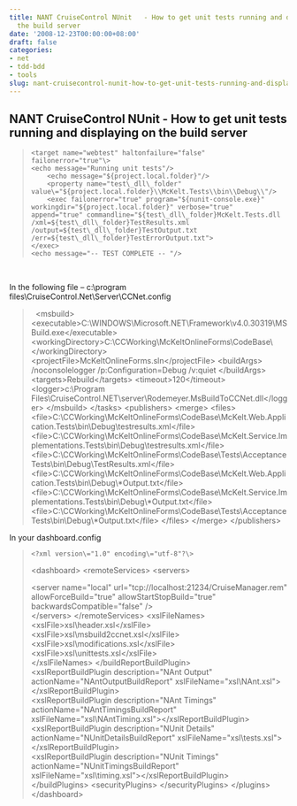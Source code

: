 ```yaml
---
title: NANT CruiseControl NUnit   - How to get unit tests running and displaying on
  the build server
date: '2008-12-23T00:00:00+08:00'
draft: false
categories:
- net
- tdd-bdd
- tools
slug: nant-cruisecontrol-nunit-how-to-get-unit-tests-running-and-displaying-on-the-build-server
---
```


## NANT CruiseControl NUnit   - How to get unit tests running and displaying on the build server

>     <target name="webtest" haltonfailure="false" failonerror="true"\>
>     <echo message="Running unit tests"/>
>         <echo message="${project.local.folder}"/>
>         <property name="test\_dll\_folder" value\="${project.local.folder}\\McKelt.Tests\\bin\\Debug\\"/>
>         <exec failonerror="true" program="${nunit-console.exe}" workingdir="${project.local.folder}" verbose="true" append="true" commandline="${test\_dll\_folder}McKelt.Tests.dll /xml=${test\_dll\_folder}TestResults.xml /output=${test\_dll\_folder}TestOutput.txt /err=${test\_dll\_folder}TestErrorOutput.txt">
>     </exec>
>     <echo message="-- TEST COMPLETE -- "/>
> </target>

 

In the following file – c:\\program files\\CruiseControl.Net\\Server\\CCNet.config

>      <msbuild\>
> <executable\>C:\\WINDOWS\\Microsoft.NET\\Framework\\v4.0.30319\\MSBuild.exe</executable\>
> <workingDirectory\>C:\\CCWorking\\McKeltOnlineForms\\CodeBase\\</workingDirectory\>
> <projectFile\>McKeltOnlineForms.sln</projectFile\>
> <buildArgs\> /noconsolelogger /p:Configuration=Debug /v:quiet </buildArgs\>
> <targets\>Rebuild</targets\>
> <timeout\>120</timeout\>
> <logger\>c:\\Program Files\\CruiseControl.NET\\server\\Rodemeyer.MsBuildToCCNet.dll</logger\>
> </msbuild\>
> </tasks\>
> <publishers\>
> <merge\>
> <files\>
> <file\>C:\\CCWorking\\McKeltOnlineForms\\CodeBase\\McKelt.Web.Application.Tests\\bin\\Debug\\testresults.xml</file\>
> <file\>C:\\CCWorking\\McKeltOnlineForms\\CodeBase\\McKelt.Service.Implementations.Tests\\bin\\Debug\\testresults.xml</file\>
> <file\>C:\\CCWorking\\McKeltOnlineForms\\CodeBase\\Tests\\AcceptanceTests\\bin\\Debug\\TestResults.xml</file\>
> <file\>C:\\CCWorking\\McKeltOnlineForms\\CodeBase\\McKelt.Web.Application.Tests\\bin\\Debug\\\*Output.txt</file\>
> <file\>C:\\CCWorking\\McKeltOnlineForms\\CodeBase\\McKelt.Service.Implementations.Tests\\bin\\Debug\\\*Output.txt</file\>
> <file\>C:\\CCWorking\\McKeltOnlineForms\\CodeBase\\Tests\\AcceptanceTests\\bin\\Debug\\\*Output.txt</file\>
> </files\>
> </merge\>
> <xmllogger/>
> </publishers\>

In your dashboard.config

>     <?xml version\="1.0" encoding\="utf-8"?\>  
> <dashboard\>
> <remoteServices\>
> <servers\>  
> <!-- Update this list to include all the servers you want to connect to. NB - each server name must be unique -->  
> <server name\="local" url\="tcp://localhost:21234/CruiseManager.rem" allowForceBuild\="true" allowStartStopBuild\="true" backwardsCompatible\="false" />  
> </servers\>
> </remoteServices\>
> <xslFileNames\>  
> <xslFile\>xsl\\header.xsl</xslFile\>  
> <xslFile\>xsl\\msbuild2ccnet.xsl</xslFile\>  
> <xslFile\>xsl\\modifications.xsl</xslFile\>  
> <xslFile\>xsl\\unittests.xsl</xslFile\>  
> </xslFileNames\>
> </buildReportBuildPlugin\>
> <buildLogBuildPlugin />  
> <xslReportBuildPlugin description\="NAnt Output" actionName\="NAntOutputBuildReport" xslFileName\="xsl\\NAnt.xsl"\></xslReportBuildPlugin\>  
> <xslReportBuildPlugin description\="NAnt Timings" actionName\="NAntTimingsBuildReport" xslFileName\="xsl\\NAntTiming.xsl"\></xslReportBuildPlugin\>  
> <xslReportBuildPlugin description\="NUnit Details" actionName\="NUnitDetailsBuildReport" xslFileName\="xsl\\tests.xsl"\></xslReportBuildPlugin\>  
> <xslReportBuildPlugin description\="NUnit Timings" actionName\="NUnitTimingsBuildReport" xslFileName\="xsl\\timing.xsl"\></xslReportBuildPlugin\>  
> </buildPlugins\>
> <securityPlugins\>
> <simpleSecurity />
> </securityPlugins\>
> </plugins\>
> </dashboard\>